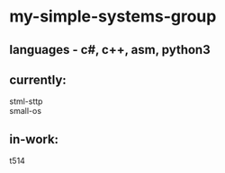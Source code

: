 # my-simple-systems-group
## languages - c#, c++, asm, python3
## currently:
stml-sttp\
small-os
## in-work:
t514
